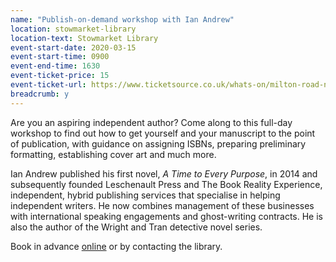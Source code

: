 ```yaml
---
name: "Publish-on-demand workshop with Ian Andrew"
location: stowmarket-library
location-text: Stowmarket Library
event-start-date: 2020-03-15
event-start-time: 0900
event-end-time: 1630
event-ticket-price: 15
event-ticket-url: https://www.ticketsource.co.uk/whats-on/milton-road-north/stowmarket-library/ian-andrew-publish-on-demand-workshop/e-bmyvkl
breadcrumb: y
---
```


Are you an aspiring independent author? Come along to this full-day workshop to find out how to get yourself and your manuscript to the point of publication, with guidance on assigning ISBNs, preparing preliminary formatting, establishing cover art and much more.

Ian Andrew published his first novel, <cite>A Time to Every Purpose</cite>, in 2014 and subsequently founded Leschenault Press and The Book Reality Experience, independent, hybrid publishing services that specialise in helping independent writers. He now combines management of these businesses with international speaking engagements and ghost-writing contracts. He is also the author of the Wright and Tran detective novel series.

Book in advance [online](https://www.ticketsource.co.uk/whats-on/milton-road-north/stowmarket-library/ian-andrew-publish-on-demand-workshop/e-bmyvkl) or by contacting the library.
